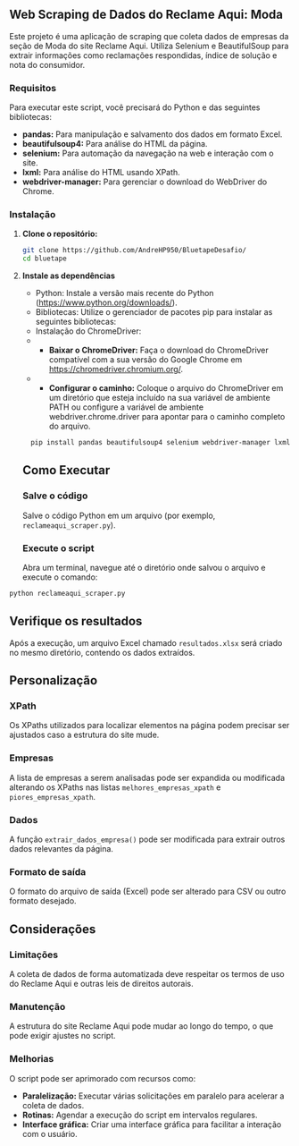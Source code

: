 ## Web Scraping de Dados do Reclame Aqui: Moda

Este projeto é uma aplicação de scraping que coleta dados de empresas da seção de Moda do site Reclame Aqui. Utiliza Selenium e BeautifulSoup para extrair informações como reclamações respondidas, índice de solução e nota do consumidor.

### Requisitos

Para executar este script, você precisará do Python e das seguintes bibliotecas:

* **pandas:** Para manipulação e salvamento dos dados em formato Excel.
* **beautifulsoup4:** Para análise do HTML da página.
* **selenium:** Para automação da navegação na web e interação com o site.
* **lxml:** Para análise do HTML usando XPath.
* **webdriver-manager:** Para gerenciar o download do WebDriver do Chrome.

### Instalação

1. **Clone o repositório:**
   ```bash
   git clone https://github.com/AndreHP950/BluetapeDesafio/
   cd bluetape
   ```
2. **Instale as dependências**
   * Python: Instale a versão mais recente do Python (https://www.python.org/downloads/).
   * Bibliotecas: Utilize o gerenciador de pacotes pip para instalar as seguintes bibliotecas:
   * Instalação do ChromeDriver: 
   * * **Baixar o ChromeDriver:** Faça o download do ChromeDriver compatível com a sua versão do Google Chrome em https://chromedriver.chromium.org/.
   * * **Configurar o caminho:** Coloque o arquivo do ChromeDriver em um diretório que esteja incluído na sua variável de ambiente PATH ou configure a variável de ambiente webdriver.chrome.driver para apontar para o caminho completo do arquivo.
   ```bash
     pip install pandas beautifulsoup4 selenium webdriver-manager lxml
   ```

   ## Como Executar

   ### Salve o código
   Salve o código Python em um arquivo (por exemplo, `reclameaqui_scraper.py`).

   ### Execute o script
   Abra um terminal, navegue até o diretório onde salvou o arquivo e execute o comando:

```bash
python reclameaqui_scraper.py
```
## Verifique os resultados
Após a execução, um arquivo Excel chamado `resultados.xlsx` será criado no mesmo diretório, contendo os dados extraídos.

## Personalização

### XPath
Os XPaths utilizados para localizar elementos na página podem precisar ser ajustados caso a estrutura do site mude.

### Empresas
A lista de empresas a serem analisadas pode ser expandida ou modificada alterando os XPaths nas listas `melhores_empresas_xpath` e `piores_empresas_xpath`.

### Dados
A função `extrair_dados_empresa()` pode ser modificada para extrair outros dados relevantes da página.

### Formato de saída
O formato do arquivo de saída (Excel) pode ser alterado para CSV ou outro formato desejado.

## Considerações

### Limitações
A coleta de dados de forma automatizada deve respeitar os termos de uso do Reclame Aqui e outras leis de direitos autorais.

### Manutenção
A estrutura do site Reclame Aqui pode mudar ao longo do tempo, o que pode exigir ajustes no script.

### Melhorias
O script pode ser aprimorado com recursos como:

- **Paralelização:** Executar várias solicitações em paralelo para acelerar a coleta de dados.
- **Rotinas:** Agendar a execução do script em intervalos regulares.
- **Interface gráfica:** Criar uma interface gráfica para facilitar a interação com o usuário.
